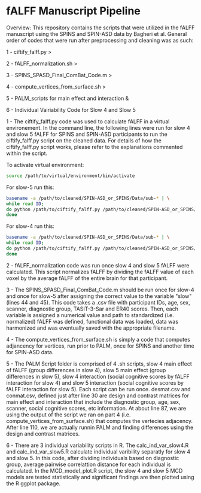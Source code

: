 # fALFF Manuscript Pipeline
Overview: 
This repository contains the scripts that were utilized in the fALFF manuscript using the SPINS and SPIN-ASD data by Bagheri et al.
General order of codes that were run after preprocessing and cleaning was as such: 

1 - ciftify_falff.py > 

2 - fALFF_normalization.sh > 

3 - SPINS_SPASD_Final_ComBat_Code.m > 

4 - compute_vertices_from_surface.sh > 

5 - PALM_scripts for main effect and interaction & 

6 - Individual Vairiability Code for Slow 4 and Slow 5


1 - The ciftify_falff.py code was used to calculate fALFF in a virtual environement. In the command line, the following lines were run for slow 4 and slow 5 fALFF for SPINS and SPIN-ASD participants to run the ciftify_falff.py script on the cleaned data. For details of how the ciftify_falff.py script works, please refer to the explanations commented within the script.

To activate virtual environment:
```bash
source /path/to/virtual/environment/bin/activate
```

For slow-5 run this:
```bash
basename -a /path/to/cleaned/SPIN-ASD_or_SPINS/Data/sub-* | \
while read ID;
do python /path/to/ciftify_falff.py /path/to/cleaned/SPIN-ASD_or_SPINS/Data/${ID}/${ID}_ses-01_task-rest_desc-cleansm6_bold.dtseries.nii --min-low-freq 0.01  --max-low-freq 0.027   /path/to/falff/output/slow5/${ID}_ses-01_task-rest_desc-falffslow5.dscalar.nii;
done
```
For slow-4 run this:
```bash
basename -a /path/to/cleaned/SPIN-ASD_or_SPINS/Data/sub-* | \
while read ID;
do python /path/to/ciftify_falff.py /path/to/cleaned/SPIN-ASD_or_SPINS/Data/${ID}/${ID}_ses-01_task-rest_desc-cleansm6_bold.dtseries.nii --min-low-freq 0.027  --max-low-freq 0.073  /path/to/falff/output/slow4/${ID}_ses-01_task-rest_desc-falffslow4.dscalar.nii;
done
```

2 - fALFF_normalization code was run once slow 4 and slow 5 fALFF were calculated. This script normalizes fALFF by dividing the fALFF value of each voxel by the average fALFF of the entire brain for that participant.


3 - The SPINS_SPASD_Final_ComBat_Code.m should be run once for slow-4 and once for slow-5 after assigning the correct value to the variable "slow" (lines 44 and 45). This code takes a .csv file with participant IDs, age, sex, scanner, diagnostic group, TASIT-3-Sar and ER40 scores. Then, each variable is assigned a numerical value and path to standardized (i.e. normalized) fALFF was defined, functional data was loaded, data was harmonized and was eventually saved with the appropriate filename.


4 - The compute_vertices_from_surface.sh is simply a code that computes adjancency for vertices, run prior to PALM, once for SPINS and another time for SPIN-ASD data.


5 - The PALM Script folder is comprised of 4 .sh scripts, slow 4 main effect of fALFF (group differences in slow 4), slow 5 main effect (group differences in slow 5), slow 4 interaction (social cognitive scores by fALFF interaction for slow 4) and slow 5 interaction (social cognitive scores by fALFF interaction for slow 5). Each script can be run once. 
desmat.csv and conmat.csv, defined just after line 30 are design and contrast matrices for main effect and interaction that include the diagnostic group, age, sex, scanner, social cognitive scores, etc information.
At about line 87, we are using the output of the script we ran on part 4 (i.e. compute_vertices_from_surface.sh) that computes the vertecies adjacency.
After line 110, we are actually runnin PALM and finding differences using the design and contrast matrices.


6 - There are 3 individual variability scripts in R. The calc_ind_var_slow4.R and calc_ind_var_slow5.R calculate individual varibility separatly for slow 4 and slow 5. In this code, after dividing individuals based on diagnostic group, average pairwise correlattion distance for each individual is calculated. In the MCD_model_plot.R script, the slow 4 and slow 5 MCD models are tested statistically and significant findings are then plotted using the R ggplot package.

